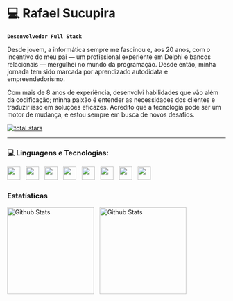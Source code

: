 # 💻 Rafael Sucupira
**`Desenvolvedor Full Stack`** <br>

Desde jovem, a informática sempre me fascinou e, aos 20 anos, com o incentivo do meu pai — um profissional experiente em Delphi e bancos relacionais — mergulhei no mundo da programação. Desde então, minha jornada tem sido marcada por aprendizado autodidata e empreendedorismo.

Com mais de 8 anos de experiência, desenvolvi habilidades que vão além da codificação; minha paixão é entender as necessidades dos clientes e traduzir isso em soluções eficazes. Acredito que a tecnologia pode ser um motor de mudança, e estou sempre em busca de novos desafios.

<p align="left">
    <a href="https://www.linkedin.com/in/rafael-sucupira/">
        <img alt="total stars"
            title="Total stars on GitHub"
            src="https://custom-icon-badges.demolab.com/badge/linkedin-blue.svg?logo=linkedin&logoColor=white&logoSource=feather&&style=for-the-badge&color=236ad3&labelColor=1155ba"/>
    </a>
</p>

___
### 💻 Linguagens e Tecnologias:
 
<img 
align="left"
width=30
style="padding-right:10px"
src="https://cdn.jsdelivr.net/gh/devicons/devicon@latest/icons/nodejs/nodejs-original.svg" />

<img 
align="left"
width=30
style="padding-right:10px"        
src="https://cdn.jsdelivr.net/gh/devicons/devicon@latest/icons/vuejs/vuejs-original.svg" />

<img 
align="left"
width=30
style="padding-right:10px"        
src="https://cdn.jsdelivr.net/gh/devicons/devicon@latest/icons/docker/docker-original.svg" />
          
<img 
align="left"
width=30
style="padding-right:10px"        
src="https://cdn.jsdelivr.net/gh/devicons/devicon@latest/icons/mysql/mysql-original.svg" />

<img 
align="left"
width=30
style="padding-right:10px"        
src="https://cdn.jsdelivr.net/gh/devicons/devicon@latest/icons/php/php-original.svg" />
 
<img
align="left"
width=30
style="padding-right:10px"
src="https://cdn.jsdelivr.net/gh/devicons/devicon@latest/icons/html5/html5-original.svg" />

<img 
align="left"
width=30
style="padding-right:10px"        
src="https://cdn.jsdelivr.net/gh/devicons/devicon@latest/icons/css3/css3-original.svg"  />
    
<img 
align="left"
width=30
style="padding-right:10px"        
src="https://cdn.jsdelivr.net/gh/devicons/devicon@latest/icons/jquery/jquery-original.svg"  />
<br>
<br>

### Estatísticas
<p>
    <img 
    align="left"
    height=200
    alt="Github Stats"
    style="padding-right:10px"        
    src="https://github-readme-stats.vercel.app/api?username=rafaelssucupira&show_icons=true&theme=radical&include-all-commits=true&locale=pt-br"  />
    <img 
    align="left"
    height=200
    alt="Github Stats"       
    src="https://github-readme-stats.vercel.app/api/top-langs/?username=rafaelssucupira&theme=radical&layout=donut&custom_title=Skills&langs_count=6"  />
</p>
          

